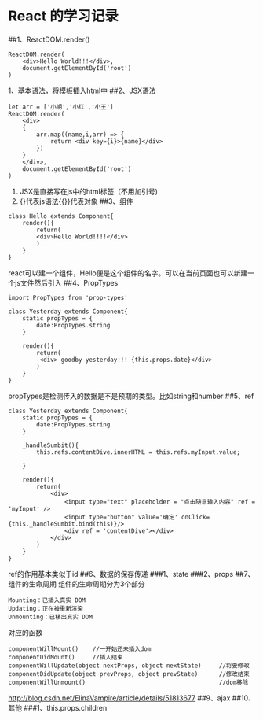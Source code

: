# React 的学习记录

##1、ReactDOM.render()
```
ReactDOM.render(   
    <div>Hello World!!!</div>,  
    document.getElementById('root')
)  
```
1、基本语法，将模板插入html中
##2、JSX语法
```
let arr = ['小明','小红','小王']
ReactDOM.render(
    <div>
    {
        arr.map((name,i,arr) => {
            return <div key={i}>{name}</div>
        })
    }
    </div>,
    document.getElementById('root')
)
```
1. JSX是直接写在js中的html标签（不用加引号)  
2. {}代表js语法{{}}代表对象
##3、组件
```
class Hello extends Component{
    render(){
        return(
        <div>Hello World!!!!</div>
        )
    }
}
```
react可以建一个组件，Hello便是这个组件的名字。可以在当前页面也可以新建一个js文件然后引入
##4、PropTypes
```
import PropTypes from 'prop-types'

class Yesterday extends Component{
    static propTypes = {
        date:PropTypes.string
    }

    render(){
        return(	
         <div> goodby yesterday!!! {this.props.date}</div>
        )
    }
}
```
propTypes是检测传入的数据是不是预期的类型。比如string和number
##5、ref
```
class Yesterday extends Component{
    static propTypes = {
        date:PropTypes.string
    }

    _handleSumbit(){
        this.refs.contentDive.innerHTML = this.refs.myInput.value;

    }

    render(){
        return(
            <div>
                <input type="text" placeholder = "点击随意输入内容" ref = 'myInput' />
                <input type="button" value='确定' onClick={this._handleSumbit.bind(this)}/>
                <div ref = 'contentDive'></div>
            </div>
        )
    }
}
```
ref的作用基本类似于id
##6、数据的保存传递
###1、state
###2、props
##7、组件的生命周期
组件的生命周期分为3个部分
```
Mounting：已插入真实 DOM
Updating：正在被重新渲染
Unmounting：已移出真实 DOM
```
对应的函数
```
componentWillMount()    //一开始还未插入dom
componentDidMount()		//插入结束
componentWillUpdate(object nextProps, object nextState)		//将要修改
componentDidUpdate(object prevProps, object prevState) 		//修改结束
componentWillUnmount()										//dom移除
```
http://blog.csdn.net/ElinaVampire/article/details/51813677
##9、ajax
##10、其他
###1、this.props.children
